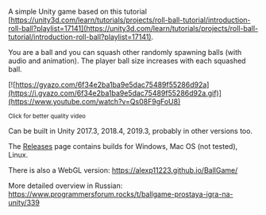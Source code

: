 A simple Unity game based on this tutorial [https://unity3d.com/learn/tutorials/projects/roll-ball-tutorial/introduction-roll-ball?playlist=17141](https://unity3d.com/learn/tutorials/projects/roll-ball-tutorial/introduction-roll-ball?playlist=17141).

You are a ball and you can squash other randomly spawning balls (with audio and animation). The player ball size increases with each squashed ball.

[![https://gyazo.com/6f34e2ba1ba9e5dac75489f55286d92a](https://i.gyazo.com/6f34e2ba1ba9e5dac75489f55286d92a.gif)](https://www.youtube.com/watch?v=Qs08F9gFoU8)

<sup>Click for better quality video</sup>

Can be built in Unity 2017.3, 2018.4, 2019.3, probably in other versions too.

The [Releases](https://github.com/AlexP11223/BallGame/releases) page contains builds for Windows, Mac OS (not tested), Linux.

There is also a WebGL version: https://alexp11223.github.io/BallGame/

More detailed overview in Russian: https://www.programmersforum.rocks/t/ballgame-prostaya-igra-na-unity/339

